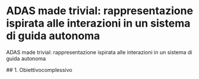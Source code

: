 # ADAS made trivial: rappresentazione ispirata alle interazioni in un sistema di guida autonoma
ADAS made trivial: rappresentazione ispirata alle interazioni in un sistema di guida autonoma

## 1. Obiettivocomplessivo
